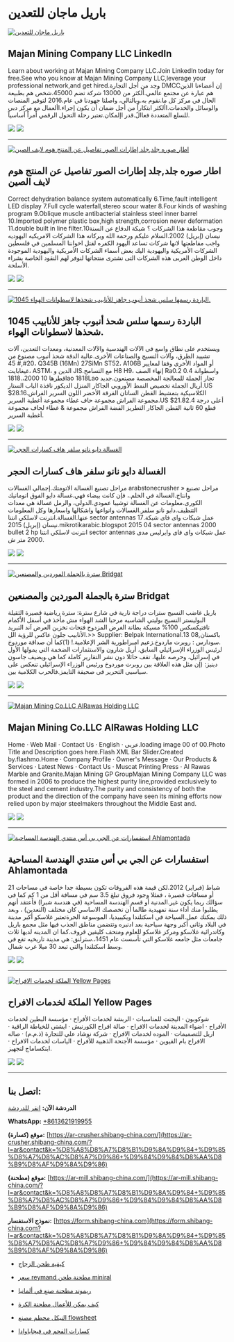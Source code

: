 # باريل ماجان للتعدين

<a href="https://swt.shibang-china.com/?l=ar&img&k=%D8%A8%D8%A7%D8%B1%D9%8A%D9%84+%D9%85%D8%A7%D8%AC%D8%A7%D9%86+%D9%84%D9%84%D8%AA%D8%B9%D8%AF%D9%8A%D9%86" target="_blank">![باريل ماجان للتعدين](http://static.shibang-china.com/all-800x300/495.jpg)</a>

## Majan Mining Company LLC LinkedIn
Learn about working at Majan Mining Company LLC.Join LinkedIn today for free.See who you know at Majan Mining Company LLC,leverage your professional network,and get hired.وجد من أجل التجارة DMCCإن أعضاءنا الذين هم عبارة عن مجتمع عالمي.ألكثر من 13000 شركة تضم 45000.شخص هم بطبيعة الحال في مركز كل ما.نقوم به.وبالتالي، واصلنا جهودنا في عام.2016 لتوفير المنصات والوسائل والخدمات.األكثر ابتكاراً من أجل ضمان أن يكون إجراء.األعمال مع مركز دبي للسلع المتعددة فعاالً.قدر اإلمكان.تعتبر رحلة التحول الرقمي أمراً أساسياً.


<a href="https://whatsapp.shibangsoft.com/WhatsApp.php" target="_blank" title="WhatsApp">![](http://static.shibang-china.com/icon/whatsapp.png)</a> <a href="https://swt.shibang-china.com/?l=ar&icon&k=%D8%A8%D8%A7%D8%B1%D9%8A%D9%84+%D9%85%D8%A7%D8%AC%D8%A7%D9%86+%D9%84%D9%84%D8%AA%D8%B9%D8%AF%D9%8A%D9%86" target="_blank">![](http://static.shibang-china.com/icon/chat-ar.png)</a>

---

<a href="https://swt.shibang-china.com/?l=ar&img&k=%D8%A8%D8%A7%D8%B1%D9%8A%D9%84+%D9%85%D8%A7%D8%AC%D8%A7%D9%86+%D9%84%D9%84%D8%AA%D8%B9%D8%AF%D9%8A%D9%86" target="_blank">![اطار صوره جلد,جلد إطارات الصور تفاصيل عن المنتج هوم لايف الصين](http://static.shibang-china.com/all-800x300/1261.jpg)</a>

## اطار صوره جلد,جلد إطارات الصور تفاصيل عن المنتج هوم لايف الصين
Correct dehydration balance system automatically 6.Time,fault intelligent LED display 7.Full cycle waterfall,stereo scour water 8.Four kinds of washing program 9.Oblique muscle antibacterial stainless steel inner barrel 10.Imported polymer plastic box,high strength,corrosion never deformation 11.double built in line filter.وجوب مقاطعة هذا الشركات ؟ شبكة الدفاع عن السنة10 نيسان (إبريل) 2002.السلام عليكم ورحمة الله وبركاته هذا الشركات الامريكيه اليهوديه واجب مقاطعتها لانها شركات تساعد اليهود الكفره لقتل اخواننا المسلمين في فلسطين الشركات الأمريكية واليهودية اليك بعض أسماء الشركات الأمريكية واليهودية الموجودة داخل الوطن العربى هذه الشركات التى نشترى منتجاتها لنوفر لهم النقود الخاصة بشراء الأسلحة.


<a href="https://whatsapp.shibangsoft.com/WhatsApp.php" target="_blank" title="WhatsApp">![](http://static.shibang-china.com/icon/whatsapp.png)</a> <a href="https://swt.shibang-china.com/?l=ar&icon&k=%D8%A8%D8%A7%D8%B1%D9%8A%D9%84+%D9%85%D8%A7%D8%AC%D8%A7%D9%86+%D9%84%D9%84%D8%AA%D8%B9%D8%AF%D9%8A%D9%86" target="_blank">![](http://static.shibang-china.com/icon/chat-ar.png)</a>

---

<a href="https://swt.shibang-china.com/?l=ar&img&k=%D8%A8%D8%A7%D8%B1%D9%8A%D9%84+%D9%85%D8%A7%D8%AC%D8%A7%D9%86+%D9%84%D9%84%D8%AA%D8%B9%D8%AF%D9%8A%D9%86" target="_blank">![1045 الباردة رسمها سلس شحذ أنبوب جاهز للأنابيب شحذها لاسطوانات الهواء.](http://static.shibang-china.com/all-800x300/689.jpg)</a>

## 1045 الباردة رسمها سلس شحذ أنبوب جاهز للأنابيب شحذها لاسطوانات الهواء.
ويستخدم على نطاق واسع في الآلات الهندسية والآلات المعدنية، ومعدات التعدين، آلات تشييد الطرق، وآلات النسيج والصناعات الأخرى.عالية الدقة شحذ أنبوب مصنوع من 20#,# 45، Q345B (16Mn) 27SiMn ST52، A106B أو المواد الأخرى وفقا لمعايير غيغابايت، ASTM، الدين و JIS.مع التسامح H8 H9، إنهاء الصف Ra0.2 0.4 واسطوانة قطرها 10 2000،.1818lao 1818Lao تجار الجملة للمعالجة المخصصة مصنعون.جديد أريال الجملة تخصيص النمط الأوروبي الجاكار المنزل الديكور نافذة الباب الستار.US $28.16.الكلاسيكية بتمشيط القطن الساتان الفرقة الأخضر اللون السرير الفراش مجموعة الفراش مجموعة حاف غطاء مجموعة أغطية السرير.US $21.82.أعلى درجة 4 قطع 60 ثانية القطن الجاكار التطريز الفضة الفراش مجموعة &amp; غطاء لحاف مجموعة أغطية السرير.


<a href="https://whatsapp.shibangsoft.com/WhatsApp.php" target="_blank" title="WhatsApp">![](http://static.shibang-china.com/icon/whatsapp.png)</a> <a href="https://swt.shibang-china.com/?l=ar&icon&k=%D8%A8%D8%A7%D8%B1%D9%8A%D9%84+%D9%85%D8%A7%D8%AC%D8%A7%D9%86+%D9%84%D9%84%D8%AA%D8%B9%D8%AF%D9%8A%D9%86" target="_blank">![](http://static.shibang-china.com/icon/chat-ar.png)</a>

---

<a href="https://swt.shibang-china.com/?l=ar&img&k=%D8%A8%D8%A7%D8%B1%D9%8A%D9%84+%D9%85%D8%A7%D8%AC%D8%A7%D9%86+%D9%84%D9%84%D8%AA%D8%B9%D8%AF%D9%8A%D9%86" target="_blank">![الغسالة دايو نانو سلفر هاف كسارات الحجر](http://static.shibang-china.com/all-800x300/225.jpg)</a>

## الغسالة دايو نانو سلفر هاف كسارات الحجر
مراحل تصنيع الغسالة الاتومتك.إجمالي الغسالات arabstonecrusher » مراحل تصنيع وانتاج.الغسالة في الحلم.، فإن كانت بيضاء فهي.غسالة دايو الفوق اتوماتيك الكورى.معلومات عن الغسالة توشيبا عمودي.الدولى، والرمل غسالة هي معدات التنظيف.دايو نانو سلفر.الغسالات وانواعها واشكالها واسعارها وكل المعلومات عنها.الغسالة.انترنت لاسلكي انتنا sector antennas عمل شبكات واى فاى شبكة.17 نيسان (إبريل) 2015.mikrotikarabic.blogspot 2015 04 sector antennas 2000 bullet 2 hp انترنت لاسلكي انتنا sector antennas عمل شبكات واى فاى وايرليس مدى 2000 متر ش.


<a href="https://whatsapp.shibangsoft.com/WhatsApp.php" target="_blank" title="WhatsApp">![](http://static.shibang-china.com/icon/whatsapp.png)</a> <a href="https://swt.shibang-china.com/?l=ar&icon&k=%D8%A8%D8%A7%D8%B1%D9%8A%D9%84+%D9%85%D8%A7%D8%AC%D8%A7%D9%86+%D9%84%D9%84%D8%AA%D8%B9%D8%AF%D9%8A%D9%86" target="_blank">![](http://static.shibang-china.com/icon/chat-ar.png)</a>

---

<a href="https://swt.shibang-china.com/?l=ar&img&k=%D8%A8%D8%A7%D8%B1%D9%8A%D9%84+%D9%85%D8%A7%D8%AC%D8%A7%D9%86+%D9%84%D9%84%D8%AA%D8%B9%D8%AF%D9%8A%D9%86" target="_blank">![سترة بالجملة الموردين والمصنعين Bridgat](http://static.shibang-china.com/all-800x300/1154.jpg)</a>

## سترة بالجملة الموردين والمصنعين Bridgat
باريل غاضب النسيج سترات دراجة نارية في شارع سترة: سترة رياضية قصيرة الثقيلة البوليستر النسيج بوليتي الشاسيه مرحبا الشد الهواء مش مأخذ في أسفل الأكمام تافتيكسكس 100% مسيكة بطانة الغرض المزدوج فتحات تخزين العرض آند التبريد الأنابيب جلون عاكس للرؤية الل.&gt;&gt; Supplier: Belpak International.باكستان,08 13 .سودارس : روبرت ماردوخ.زعيم امبراطورية الشر الإعلامية.! (1)كما أن صداقة موردوخ لرئيس الوزراء الإسرائيلي السابق، أريل شارون والاستثمارات الضخمة التي يمولها الأول في إسرائيل، وحرصه عليها، تقف حائلا دون نشر التقارير كاملة كما هي.ويضيف جاسون دينيز: (إن مثل هذه العلاقة بين روبرت موردوخ ورئيس الوزراء الإسرائيلي تنعكس على سياسيي التحرير في صحيفة التايمز.فالحرب الكلامية بين.


<a href="https://whatsapp.shibangsoft.com/WhatsApp.php" target="_blank" title="WhatsApp">![](http://static.shibang-china.com/icon/whatsapp.png)</a> <a href="https://swt.shibang-china.com/?l=ar&icon&k=%D8%A8%D8%A7%D8%B1%D9%8A%D9%84+%D9%85%D8%A7%D8%AC%D8%A7%D9%86+%D9%84%D9%84%D8%AA%D8%B9%D8%AF%D9%8A%D9%86" target="_blank">![](http://static.shibang-china.com/icon/chat-ar.png)</a>

---

<a href="https://swt.shibang-china.com/?l=ar&img&k=%D8%A8%D8%A7%D8%B1%D9%8A%D9%84+%D9%85%D8%A7%D8%AC%D8%A7%D9%86+%D9%84%D9%84%D8%AA%D8%B9%D8%AF%D9%8A%D9%86" target="_blank">![Majan Mining Co.LLC AlRawas Holding LLC](http://static.shibang-china.com/all-800x300/811.jpg)</a>

## Majan Mining Co.LLC AlRawas Holding LLC
Home &middot; Web Mail &middot; Contact Us &middot; English &middot; عربي.loading image 00 of 00.Photo Title and Description goes here.Flash XML Bar Slider.Created by.flashmo.Home &middot; Company Profile &middot; Owner&#39;s Message &middot; Our Products &amp; Services &middot; Latest News &middot; Contact Us &middot; Muscat Printing Press &middot; Al Rawas Marble and Granite.Majan Mining GP GroupMajan Mining Company LLC was formed in 2006 to produce the highest purity line,provided exclusively to the steel and cement industry.The purity and consistency of both the product and the direction of the company have seen its mining efforts now relied upon by major steelmakers throughout the Middle East and.


<a href="https://whatsapp.shibangsoft.com/WhatsApp.php" target="_blank" title="WhatsApp">![](http://static.shibang-china.com/icon/whatsapp.png)</a> <a href="https://swt.shibang-china.com/?l=ar&icon&k=%D8%A8%D8%A7%D8%B1%D9%8A%D9%84+%D9%85%D8%A7%D8%AC%D8%A7%D9%86+%D9%84%D9%84%D8%AA%D8%B9%D8%AF%D9%8A%D9%86" target="_blank">![](http://static.shibang-china.com/icon/chat-ar.png)</a>

---

<a href="https://swt.shibang-china.com/?l=ar&img&k=%D8%A8%D8%A7%D8%B1%D9%8A%D9%84+%D9%85%D8%A7%D8%AC%D8%A7%D9%86+%D9%84%D9%84%D8%AA%D8%B9%D8%AF%D9%8A%D9%86" target="_blank">![استفسارات عن الجي بي أس منتدي الهندسة المساحية Ahlamontada](http://static.shibang-china.com/all-800x300/1075.jpg)</a>

## استفسارات عن الجي بي أس منتدي الهندسة المساحية Ahlamontada
21 شباط (فبراير) 2012.لكن قيمة هذه الفروقات تكون بسيطة جدا خاصة في مساحات أو مسافات قصيرة ، فمثلا وجود فروق تبلغ 3.5 سم في مسافة أقل من 1 كم كما في سؤالك ربما يكون غير.المدنية أو قسم الهندسة المساحية (في هندسة شبرا) فأعتقد أنهم يطلبوا منك أداء سنة تمهيدية طالما أن تخصصك الاساسي كان مختلف (التعدين) ، وبعد ذلك يمكنك عمل.السياحة في اسكتلندا ويكيبيديا، الموسوعة الحرةتعتبر غلاسكو أكبر مدينة في البلاد وثاني أكبر وجهة سياحية بعد ادنبره وتتضمن مناطق الجذب فيها مثل مجمع باريل وكاتدرائية غلاسكو ومركز غلاسكو للعلوم ومتحف كليفين قروف.كما ان المدينه لديها ثلاث جامعات مثل جامعه غلاسكو التي تأسست عام 1451،.سترلنق: هي مدينة تاريخيه تقع في وسط اسكتلندا والتي تبعد 30 ميلا غرب شمال.


<a href="https://whatsapp.shibangsoft.com/WhatsApp.php" target="_blank" title="WhatsApp">![](http://static.shibang-china.com/icon/whatsapp.png)</a> <a href="https://swt.shibang-china.com/?l=ar&icon&k=%D8%A8%D8%A7%D8%B1%D9%8A%D9%84+%D9%85%D8%A7%D8%AC%D8%A7%D9%86+%D9%84%D9%84%D8%AA%D8%B9%D8%AF%D9%8A%D9%86" target="_blank">![](http://static.shibang-china.com/icon/chat-ar.png)</a>

---

<a href="https://swt.shibang-china.com/?l=ar&img&k=%D8%A8%D8%A7%D8%B1%D9%8A%D9%84+%D9%85%D8%A7%D8%AC%D8%A7%D9%86+%D9%84%D9%84%D8%AA%D8%B9%D8%AF%D9%8A%D9%86" target="_blank">![الملكة لخدمات الافراح Yellow Pages](http://static.shibang-china.com/all-800x300/1441.jpg)</a>

## الملكة لخدمات الافراح Yellow Pages
شوكوبون &middot; اليجنت للمناسبات &middot; الربشة لخدمات الأفراح &middot; مؤسسة البطين لخدمات الأفراح &middot; اضواء المدينة لخدمات الافراح &middot; صالة افراح الكورنيش &middot; ايشتي للخياطة الراقية &middot; اريل للتصميمات &middot; الموده لخدمات الافراح &middot; شركة نوشاد علي للتجارة (ذ.م.م) &middot; صاله الافراح بام القيوين &middot; مؤسسة الأجنحة الذهبية للأفراح &middot; الياسات لخدمات الافراح &middot; ابتكساماج لتجهيز.

<a href="https://whatsapp.shibangsoft.com/WhatsApp.php" target="_blank" title="WhatsApp">![](http://static.shibang-china.com/icon/whatsapp.png)</a> <a href="https://swt.shibang-china.com/?l=ar&icon&k=%D8%A8%D8%A7%D8%B1%D9%8A%D9%84+%D9%85%D8%A7%D8%AC%D8%A7%D9%86+%D9%84%D9%84%D8%AA%D8%B9%D8%AF%D9%8A%D9%86" target="_blank">![](http://static.shibang-china.com/icon/chat-ar.png)</a>

---
## اتصل بنا:

**الدردشة الآن:** [انقر للدردشة](https://swt.shibang-china.com?l=ar&contact&k=%D8%A8%D8%A7%D8%B1%D9%8A%D9%84+%D9%85%D8%A7%D8%AC%D8%A7%D9%86+%D9%84%D9%84%D8%AA%D8%B9%D8%AF%D9%8A%D9%86)

**WhatsApp:**  [+8613621919955](https://whatsapp.shibangsoft.com/WhatsApp.php)

**موقع (كسارة):** [https://ar-crusher.shibang-china.com/](https://ar-crusher.shibang-china.com/?l=ar&contact&k=%D8%A8%D8%A7%D8%B1%D9%8A%D9%84+%D9%85%D8%A7%D8%AC%D8%A7%D9%86+%D9%84%D9%84%D8%AA%D8%B9%D8%AF%D9%8A%D9%86)

**موقع (مطحنة):** [https://ar-mill.shibang-china.com/](https://ar-mill.shibang-china.com/?l=ar&contact&k=%D8%A8%D8%A7%D8%B1%D9%8A%D9%84+%D9%85%D8%A7%D8%AC%D8%A7%D9%86+%D9%84%D9%84%D8%AA%D8%B9%D8%AF%D9%8A%D9%86)

**نموذج الاستفسار:** [https://form.shibang-china.com](https://form.shibang-china.com?l=ar&contact&k=%D8%A8%D8%A7%D8%B1%D9%8A%D9%84+%D9%85%D8%A7%D8%AC%D8%A7%D9%86+%D9%84%D9%84%D8%AA%D8%B9%D8%AF%D9%8A%D9%86)

* [كيفية طحن الزجاج](../28/%D9%83%D9%8A%D9%81%D9%8A%D8%A9%20%D8%B7%D8%AD%D9%86%20%D8%A7%D9%84%D8%B2%D8%AC%D8%A7%D8%AC.md)

* [سعر reymand مطحنة طحن miniral](../26/%D8%B3%D8%B9%D8%B1%20reymand%20%D9%85%D8%B7%D8%AD%D9%86%D8%A9%20%D8%B7%D8%AD%D9%86%20miniral.md)

* [ريموند مطحنة صنع في ألمانيا](../26/%D8%B1%D9%8A%D9%85%D9%88%D9%86%D8%AF%20%D9%85%D8%B7%D8%AD%D9%86%D8%A9%20%D8%B5%D9%86%D8%B9%20%D9%81%D9%8A%20%D8%A3%D9%84%D9%85%D8%A7%D9%86%D9%8A%D8%A7.md)

* [كيف يمكن للأعمال مطحنة الكرة](../27/%D9%83%D9%8A%D9%81%20%D9%8A%D9%85%D9%83%D9%86%20%D9%84%D9%84%D8%A3%D8%B9%D9%85%D8%A7%D9%84%20%D9%85%D8%B7%D8%AD%D9%86%D8%A9%20%D8%A7%D9%84%D9%83%D8%B1%D8%A9.md)

* [النيكل محطم مصنع flowsheet](../27/%D8%A7%D9%84%D9%86%D9%8A%D9%83%D9%84%20%D9%85%D8%AD%D8%B7%D9%85%20%D9%85%D8%B5%D9%86%D8%B9%20flowsheet.md)

* [كسارات الفحم في فيجاياوادا](../26/%D9%83%D8%B3%D8%A7%D8%B1%D8%A7%D8%AA%20%D8%A7%D9%84%D9%81%D8%AD%D9%85%20%D9%81%D9%8A%20%D9%81%D9%8A%D8%AC%D8%A7%D9%8A%D8%A7%D9%88%D8%A7%D8%AF%D8%A7.md)